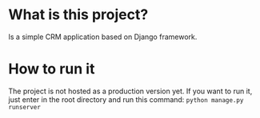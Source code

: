 # What is this project?
Is a simple CRM application based on Django framework.

# How to run it
The project is not hosted as a production version yet. If you want to run it, just enter in the root directory and run this command: `python manage.py runserver`
